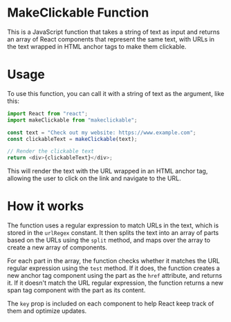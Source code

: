 <!-- @format -->

# MakeClickable Function

This is a JavaScript function that takes a string of text as input and returns an array of React components that represent the same text, with URLs in the text wrapped in HTML anchor tags to make them clickable.

# Usage

To use this function, you can call it with a string of text as the argument, like this:

```js
import React from "react";
import makeClickable from "makeclickable";

const text = "Check out my website: https://www.example.com";
const clickableText = makeClickable(text);

// Render the clickable text
return <div>{clickableText}</div>;
```

This will render the text with the URL wrapped in an HTML anchor tag, allowing the user to click on the link and navigate to the URL.

# How it works

The function uses a regular expression to match URLs in the text, which is stored in the `urlRegex` constant. It then splits the text into an array of parts based on the URLs using the `split` method, and maps over the array to create a new array of components.

For each part in the array, the function checks whether it matches the URL regular expression using the `test` method. If it does, the function creates a new anchor tag component using the part as the `href` attribute, and returns it. If it doesn't match the URL regular expression, the function returns a new span tag component with the part as its content.

The `key` prop is included on each component to help React keep track of them and optimize updates.
